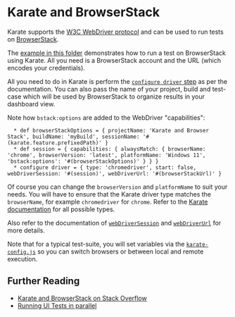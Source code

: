 # Karate and BrowserStack

Karate supports the [W3C WebDriver protocol](https://www.w3.org/TR/webdriver) and can be used to run tests on [BrowserStack](https://www.browserstack.com).

The [example in this folder](browserstack.feature) demonstrates how to run a test on BrowserStack using Karate. All you need is a BrowserStack account and the URL (which encodes your credentials).

All you need to do in Karate is perform the [`configure driver` step](https://github.com/karatelabs/karate/tree/master/karate-core/#configure-driver) as per the documentation. You can also pass the name of your project, build and test-case which will be used by BrowserStack to organize results in your dashboard view.

Note how `bstack:options` are added to the WebDriver "capabilities":

```cucumber
  * def browserStackOptions = { projectName: 'Karate and Browser Stack', buildName: 'myBuild', sessionName: '#(karate.feature.prefixedPath)' }
  * def session = { capabilities: { alwaysMatch: { browserName: 'chrome', browserVersion: 'latest', platformName: 'Windows 11', 'bstack:options': '#(browserStackOptions)' } } }
  * configure driver = { type: 'chromedriver', start: false, webDriverSession: '#(session)', webDriverUrl: '#(browserStackUrl)' }
```

Of course you can change the `browserVersion` and `platformName` to suit your needs. You will have to ensure that the Karate driver type matches the `browserName`, for example `chromedriver` for `chrome`. Refer to the [Karate documentation](https://github.com/karatelabs/karate/tree/master/karate-core/#driver-types) for all possible types.

Also refer to the documentation of [`webDriverSession`](https://github.com/karatelabs/karate/tree/master/karate-core/#webdriversession) and [`webDriverUrl`](https://github.com/karatelabs/karate/tree/master/karate-core/#webdriverurl) for more details.

Note that for a typical test-suite, you will set variables via the [`karate-config.js`](https://github.com/karatelabs/karate/#karate-configjs) so you can switch browsers or between local and remote execution.

## Further Reading

* [Karate and BrowserStack on Stack Overflow](https://stackoverflow.com/search?q=%5Bkarate%5D+browserstack)
* [Running UI Tests in parallel](https://stackoverflow.com/a/60387907/143475)





